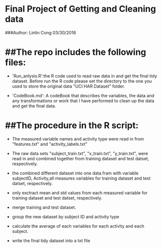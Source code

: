 # Final Project of Getting and Cleaning data

###Author: Linlin Cong 03/30/2016


##The repo includes the following files:
=========================================

- 'Run_anlysis.R':the R code used to read raw data in and get the final tidy dataset. Before run the R code please set the directory to the one you used to store the original data "UCI HAR Dataset" folder.
			  
- 'CodeBook.md': A codeBook that describes the variables, the data and any transformations or work that I have performed to clean up the data and get the final data.   


##The procedure in the R script:
=========================================

- The measured variable names and activity type were read in from "features.txt" and "activity_labels.txt"

- The raw data sets "subject_train.txt", "x_train.txt", "y_train.txt", were read in and combined together from training dataset and test datset, respectively. 

- the combined different dataset into one data.fram with variable subjectID, Activity,all measures variables for training dataset and test datset, respectively. 

- only exctract mean and std values from each measured variable for training dataset and test datset, respectively. 
 
- merge training and test dataset.

- group the new dataset by subject ID and activity type

- calculate the average of each variables for each activity and each subject.

- write the final tidy dataset into a txt file


